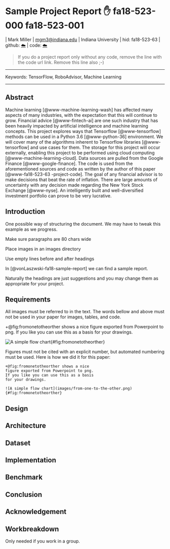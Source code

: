 # Sample Project Report :hand: fa18-523-000 fa18-523-001

| Mark Miller
| mgm3@indiana.edu
| Indiana University
| hid: fa18-523-63
| github: [:cloud:](https://github.com/cloudmesh-community/fa18-523-63/edit/master/project-report/report.md)
| code: [:cloud:](https://github.com/cloudmesh-community/fa18-523-63/tree/master/project-code)

> If you do a project report only without any code, remove the line
> with the code url link. Remove this line also ;-)

---

Keywords: TensorFlow, RoboAdvisor, Machine Learning

---

## Abstract

Machine learning [@www-machine-learning-wash] has affected many aspects of many
industries, with the expectation that this will continue to grow. Financial
advice [@www-fintech-ai] are one such industry that has been heavily impacted by
artificial intelligence and machine learning concepts. This project explores
ways that Tensorflow [@www-tensorflow] methods can be used in a Python 3.6
[@www-python-36] environment. We will cover many of the algorithms inherent to
Tensorflow libraries [@www-tensorflow] and use cases for them. The storage for
this project will occur externally, enabling this project to be performed using
cloud computing [@www-machine-learning-cloud]. Data sources are pulled from the
Google Finance [@www-google-finance]. The code is used from the aforementioned
sources and code as written by the author of this paper [@www-fa18-523-63
-project-code]. The goal of any financial advisor is to make decisions that beat
the rate of inflation. There are large amounts of uncertainty with any decision
made regarding the New York Stock Exchange [@www-nyse]. An intelligently built
and well-diversified investment portfolio can prove to be very lucrative.


## Introduction

One possible way of structuring the document.
We may have to tweak this example as we progress.

Make sure paragraphs are 80 chars wide 

Place images in an images directory

Use empty lines before and after headings

In [@vonLaszwski-fa18-sample-report] we can find a sample report.

Naturally the headings are just suggestions and you may change them as
appropriate for your project.

## Requirements

All images must be referred to in the text. The words bellow and above
must not be used in your paper for images, tables, and code.

+@fig:fromonetotheorther shows a nice figure exported from Powerpoint
to png. If you like you can use this as a basis for your drawings.

![A simple flow chart](images/from-one-to-the-other.png){#fig:fromonetotheorther}

Figures must not be cited with an explicit number, but automated
numbering must be used. Here is how we did it for this paper:

```
+@fig:fromonetotheorther shows a nice
figure exported from Powerpoint to png.
If you like you can use this as a basis
for your drawings.

![A simple flow chart](images/from-one-to-the-other.png){#fig:fromonetotheorther}
```

## Design 

## Architecture

## Dataset

## Implementation

## Benchmark

## Conclusion

## Acknowledgement

## Workbreakdown

Only needed if you work in a group.
